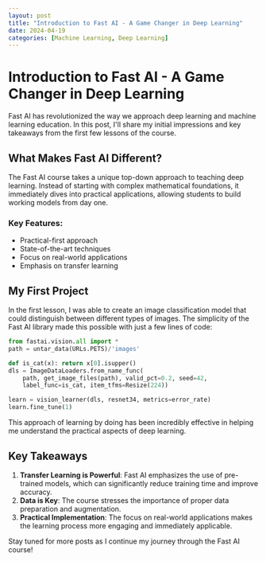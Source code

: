 ```yaml
---
layout: post
title: "Introduction to Fast AI - A Game Changer in Deep Learning"
date: 2024-04-19
categories: [Machine Learning, Deep Learning]
---
```


# Introduction to Fast AI - A Game Changer in Deep Learning

Fast AI has revolutionized the way we approach deep learning and machine learning education. In this post, I'll share my initial impressions and key takeaways from the first few lessons of the course.

## What Makes Fast AI Different?

The Fast AI course takes a unique top-down approach to teaching deep learning. Instead of starting with complex mathematical foundations, it immediately dives into practical applications, allowing students to build working models from day one.

### Key Features:
- Practical-first approach
- State-of-the-art techniques
- Focus on real-world applications
- Emphasis on transfer learning

## My First Project

In the first lesson, I was able to create an image classification model that could distinguish between different types of images. The simplicity of the Fast AI library made this possible with just a few lines of code:

```python
from fastai.vision.all import *
path = untar_data(URLs.PETS)/'images'

def is_cat(x): return x[0].isupper()
dls = ImageDataLoaders.from_name_func(
    path, get_image_files(path), valid_pct=0.2, seed=42,
    label_func=is_cat, item_tfms=Resize(224))

learn = vision_learner(dls, resnet34, metrics=error_rate)
learn.fine_tune(1)
```

This approach of learning by doing has been incredibly effective in helping me understand the practical aspects of deep learning.

## Key Takeaways

1. **Transfer Learning is Powerful**: Fast AI emphasizes the use of pre-trained models, which can significantly reduce training time and improve accuracy.
2. **Data is Key**: The course stresses the importance of proper data preparation and augmentation.
3. **Practical Implementation**: The focus on real-world applications makes the learning process more engaging and immediately applicable.

Stay tuned for more posts as I continue my journey through the Fast AI course! 